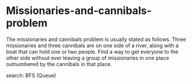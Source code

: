# Missionaries-and-cannibals-problem
  The missionaries and cannibals problem is usually stated as follows. Three missionaries
  and three cannibals are on one side of a river, along with a boat that can hold one or two
  people. Find a way to get everyone to the other side without ever leaving a group of
  missionaries in one place outnumbered by the cannibals in that place.

  search: BFS (Queue)
